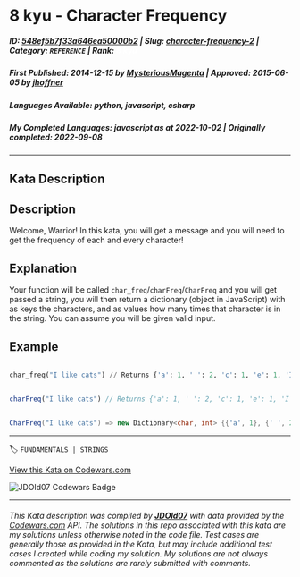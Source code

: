 # 8 kyu - Character Frequency

##### **ID**: [548ef5b7f33a646ea50000b2](https://www.codewars.com/kata/548ef5b7f33a646ea50000b2) | **Slug**: [character-frequency-2](https://www.codewars.com/kata/548ef5b7f33a646ea50000b2) | **Category**: `REFERENCE` | **Rank**: <span style="color:white">8 kyu</span>

##### **First Published**: 2014-12-15 ***by*** [MysteriousMagenta](https://www.codewars.com/users/MysteriousMagenta) | **Approved**: 2015-06-05 ***by*** [jhoffner](https://www.codewars.com/users/jhoffner)

##### **Languages Available**: python, javascript, csharp

##### **My Completed Languages**: javascript ***as at*** 2022-10-02 | **Originally completed**: 2022-09-08

---

## Kata Description


## Description



Welcome, Warrior! In this kata, you will get a message and you will need to get the frequency of each and every character!



## Explanation



Your function will be called `char_freq`/`charFreq`/`CharFreq` and you will get passed a string, you will then return a dictionary (object in JavaScript) with as keys the characters, and as values how many times that character is in the string. You can assume you will be given valid input. 



## Example



```python

char_freq("I like cats") // Returns {'a': 1, ' ': 2, 'c': 1, 'e': 1, 'I': 1, 'k': 1, 'l': 1, 'i': 1, 's': 1, 't': 1}

```

```javascript

charFreq("I like cats") // Returns {'a': 1, ' ': 2, 'c': 1, 'e': 1, 'I': 1, 'k': 1, 'l': 1, 'i': 1, 's': 1, 't': 1}

```

```csharp

CharFreq("I like cats") => new Dictionary<char, int> {{'a', 1}, {' ', 2}, {'c', 1}, {'e', 1}, {'I', 1}, {'k', 1}, {'l', 1}, {'i', 1}, {'s', 1}, {'t', 1}}

```

---


🏷 `FUNDAMENTALS | STRINGS`


[View this Kata on Codewars.com](https://www.codewars.com/kata/548ef5b7f33a646ea50000b2)

![](https://www.codewars.com/users/jdold07/badges/large "JDOld07 Codewars Badge")

---

###### *This Kata description was compiled by [**JDOld07**](https://tpstech.dev) with data provided by the [Codewars.com](https://www.codewars.com) API.  The solutions in this repo associated with this kata are my solutions unless otherwise noted in the code file.  Test cases are generally those as provided in the Kata, but may include additional test cases I created while coding my solution.  My solutions are not always commented as the solutions are rarely submitted with comments.*
